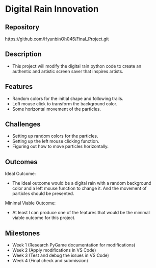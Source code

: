 # Digital Rain Innovation

## Repository
<https://github.com/HyunbinOh046/Final_Project.git>

## Description
- This project will modify the digital rain python code to create an authentic and artistic screen saver that inspires artists. 

## Features
- Random colors for the initial shape and following trails.
- Left mouse click to transform the background color.
- Some horizontal movement of the particles.

## Challenges 
- Setting up random colors for the particles. 
- Setting up the left mouse clicking function. 
- Figuring out how to move particles horizontally. 

## Outcomes
Ideal Outcome: 
- The ideal outcome would be a digital rain with a random background color and a left mouse function to change it. And
  the movement of particles should be presented.
  
Minimal Viable Outcome: 
- At least I can produce one of the features that would be the minimal viable outcome for this project. 

## Milestones
- Week 1 (Research PyGame documentation for modifications)
- Week 2 (Apply modifications in VS Code)
- Week 3 (Test and debug the issues in VS Code)
- Week 4 (Final check and submission)
